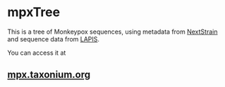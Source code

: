 # mpxTree

This is a tree of Monkeypox sequences, using metadata from [NextStrain](https://nextstrain.org/monkeypox) and sequence data from [LAPIS](https://mpox.genspectrum.org/).

You can access it at 
## [mpx.taxonium.org](http://mpx.taxonium.org)
